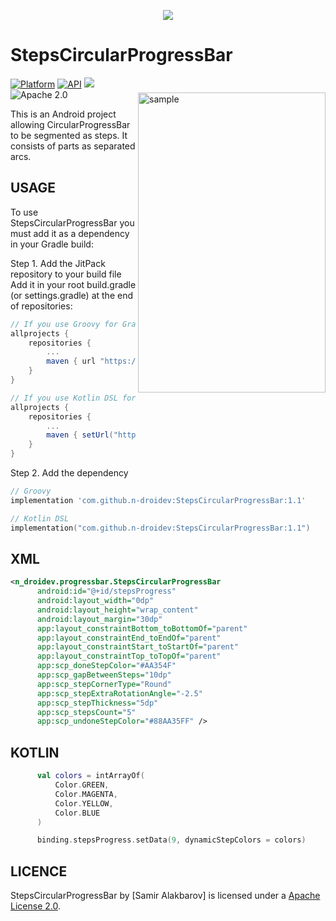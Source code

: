 <p align="center"><img src="/preview/header.png"></p>

StepsCircularProgressBar
=================

<img src="/preview/preview.gif" alt="sample" title="sample" width="300" height="480" align="right" vspace="24" />

[![Platform](https://img.shields.io/badge/platform-android-green.svg)](http://developer.android.com/index.html)
[![API](https://img.shields.io/badge/API-21%2B-brightgreen.svg?style=flat)](https://android-arsenal.com/api?level=21)
[![](https://jitpack.io/v/aliab/circular-music-progressbar.svg)](https://jitpack.io/#n-droidev/StepsCircularProgressBar)
![Apache 2.0](https://img.shields.io/badge/License-Apache%202-brightgreen)

This is an Android project allowing CircularProgressBar to be segmented as steps. It consists of parts as separated arcs. 

USAGE
-----

To use StepsCircularProgressBar you must add it as a dependency in your Gradle build:

Step 1. Add the JitPack repository to your build file
Add it in your root build.gradle (or settings.gradle) at the end of repositories:

```groovy
// If you use Groovy for Gradle
allprojects {
	repositories {
		...
		maven { url "https://jitpack.io" }
	}
}
```
```groovy
// If you use Kotlin DSL for Gradle
allprojects {
	repositories {
		...
		maven { setUrl("https://jitpack.io") }
	}
}
```

Step 2. Add the dependency
```groovy
// Groovy
implementation 'com.github.n-droidev:StepsCircularProgressBar:1.1'
```
```kotlin
// Kotlin DSL
implementation("com.github.n-droidev:StepsCircularProgressBar:1.1")
```


XML
-----

```xml
<n_droidev.progressbar.StepsCircularProgressBar
      android:id="@+id/stepsProgress"
      android:layout_width="0dp"
      android:layout_height="wrap_content"
      android:layout_margin="30dp"
      app:layout_constraintBottom_toBottomOf="parent"
      app:layout_constraintEnd_toEndOf="parent"
      app:layout_constraintStart_toStartOf="parent"
      app:layout_constraintTop_toTopOf="parent"
      app:scp_doneStepColor="#AA354F"
      app:scp_gapBetweenSteps="10dp"
      app:scp_stepCornerType="Round"
      app:scp_stepExtraRotationAngle="-2.5"
      app:scp_stepThickness="5dp"
      app:scp_stepsCount="5"
      app:scp_undoneStepColor="#88AA35FF" />
```

KOTLIN
-----

```kotlin
      val colors = intArrayOf(
          Color.GREEN,
          Color.MAGENTA,
          Color.YELLOW,
          Color.BLUE
      )

      binding.stepsProgress.setData(9, dynamicStepColors = colors)
```

LICENCE
-----

StepsCircularProgressBar by [Samir Alakbarov] is licensed under a [Apache License 2.0](http://www.apache.org/licenses/LICENSE-2.0).

